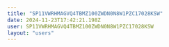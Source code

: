 ```yaml
---
title: "SP11VWRHMAGVQ4TBMZ100ZWDN0N8W1PZC17028KSW"
date: 2024-11-23T17:42:21.198Z
user: SP11VWRHMAGVQ4TBMZ100ZWDN0N8W1PZC17028KSW
layout: "users"
---
```

    